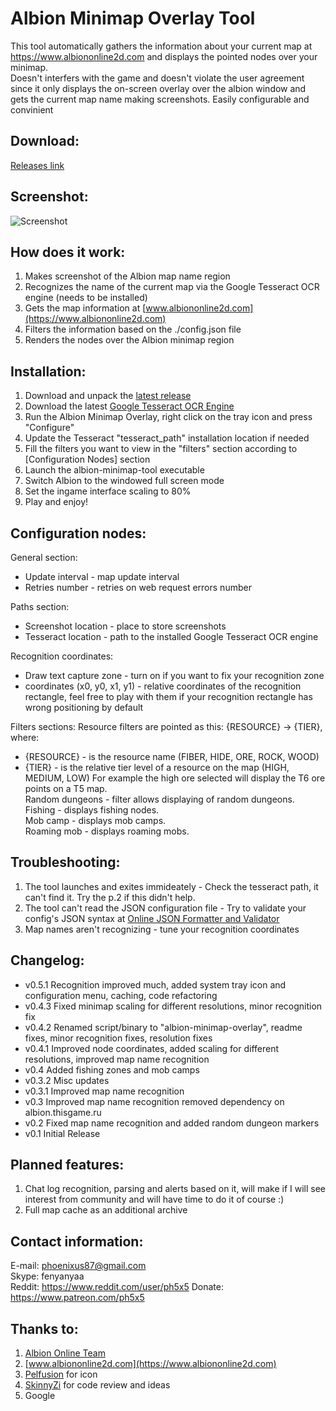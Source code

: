 # **Albion Minimap Overlay Tool**
This tool automatically gathers the information about your current map at https://www.albiononline2d.com and displays the pointed nodes over your minimap.<br />
Doesn't interfers with the game and doesn't violate the user agreement since it only displays the on-screen overlay over the albion window and gets the current map name making screenshots.
Easily configurable and convinient

## **Download**:
[Releases link](https://github.com/ph5x5/albion-minimap-overlay/releases)

## Screenshot:
![Screenshot](https://raw.githubusercontent.com/ph5x5/albion-minimap-overlay/master/misc/image.png)

## How does it work:
1. Makes screenshot of the Albion map name region
2. Recognizes the name of the current map via the Google Tesseract OCR engine (needs to be installed)
3. Gets the map information at [www.albiononline2d.com](https://www.albiononline2d.com)
4. Filters the information based on the ./config.json file
5. Renders the nodes over the Albion minimap region

## Installation:
1. Download and unpack the [latest release](https://github.com/ph5x5/albion-minimap-overlay/releases)
2. Download the latest [Google Tesseract OCR Engine](https://digi.bib.uni-mannheim.de/tesseract/tesseract-ocr-w64-setup-v5.1.0.20220510.exe)
3. Run the Albion Minimap Overlay, right click on the tray icon and press "Configure"
4. Update the Tesseract "tesseract_path" installation location if needed
5. Fill the filters you want to view in the "filters" section according to [Configuration Nodes] section
5. Launch the albion-minimap-tool executable
6. Switch Albion to the windowed full screen mode
7. Set the ingame interface scaling to 80%
8. Play and enjoy!

## Configuration nodes:
General section:
- Update interval   - map update interval
- Retries number    - retries on web request errors number

Paths section:
- Screenshot location   - place to store screenshots
- Tesseract location    - path to the installed Google Tesseract OCR engine

Recognition coordinates:
- Draw text capture zone         - turn on if you want to fix your recognition zone
- coordinates (x0, y0, x1, y1)   - relative coordinates of the recognition rectangle, feel free to play with them if your recognition rectangle has wrong positioning by default

Filters sections:
Resource filters are pointed as this: {RESOURCE} -> {TIER}, where:
- {RESOURCE} - is the resource name (FIBER, HIDE, ORE, ROCK, WOOD)
- {TIER} - is the relative tier level of a resource on the map (HIGH, MEDIUM, LOW)
For example the high ore selected will display the T6 ore points on a T5 map.<br />
Random dungeons     - filter allows displaying of random dungeons.<br />
Fishing             - displays fishing nodes.<br />
Mob camp            - displays mob camps.<br />
Roaming mob         - displays roaming mobs.

## Troubleshooting:
1. The tool launches and exites immideately - Check the tesseract path, it can't find it. Try the p.2 if this didn't help.
2. The tool can't read the JSON configuration file - Try to validate your config's JSON syntax at [Online JSON Formatter and Validator](https://jsonformatter.curiousconcept.com/)
3. Map names aren't recognizing - tune your recognition coordinates

## Changelog:
- v0.5.1    Recognition improved much, added system tray icon and configuration menu, caching, code refactoring
- v0.4.3    Fixed minimap scaling for different resolutions, minor recognition fix
- v0.4.2    Renamed script/binary to "albion-minimap-overlay", readme fixes, minor recognition fixes, resolution fixes
- v0.4.1    Improved node coordinates, added scaling for different resolutions, improved map name recognition
- v0.4      Added fishing zones and mob camps
- v0.3.2    Misc updates
- v0.3.1    Improved map name recognition
- v0.3      Improved map name recognition removed dependency on albion.thisgame.ru
- v0.2      Fixed map name recognition and added random dungeon markers
- v0.1      Initial Release

## Planned features:
1. Chat log recognition, parsing and alerts based on it, will make if I will see interest from community and will have time to do it of course :)
2. Full map cache as an additional archive

## Contact information:
E-mail: [phoenixus87@gmail.com](mailto:phoenixus87@gmail.com)<br />
Skype: fenyanyaa<br />
Reddit: https://www.reddit.com/user/ph5x5
Donate: https://www.patreon.com/ph5x5

## Thanks to:
1. [Albion Online Team](https://albiononline.com)
2. [www.albiononline2d.com](https://www.albiononline2d.com)
3. [Pelfusion](http://www.pelfusion.com/) for icon
4. [SkinnyZi](https://github.com/SkinnyZi) for code review and ideas
5. Google
